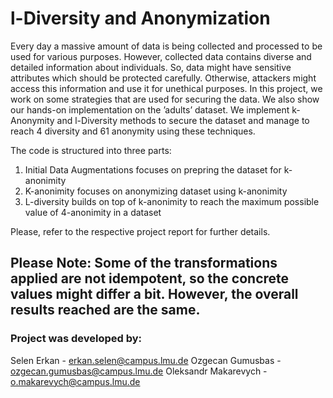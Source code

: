 # l-Diversity and Anonymization
Every day a massive amount of data is being
collected and processed to be used for various purposes. However,
collected data contains diverse and detailed information about
individuals. So, data might have sensitive attributes which should
be protected carefully. Otherwise, attackers might access this
information and use it for unethical purposes. In this project, we
work on some strategies that are used for securing the data. We
also show our hands-on implementation on the ’adults’ dataset.
We implement k-Anonymity and l-Diversity methods to secure
the dataset and manage to reach 4 diversity and 61 anonymity
using these techniques. 

The code is structured into three parts:
1. Initial Data Augmentations focuses on prepring the dataset for k-anonimity
2. K-anonimity focuses on anonymizing dataset using k-anonimity 
3. L-diversity builds on top of k-anonimity to reach the maximum possible value of 4-anonimity in a dataset

Please, refer to the respective project report for further details.

## Please Note: Some of the transformations applied are not idempotent, so the concrete values might differ a bit. However, the overall results reached are the same.

### Project was developed by:
Selen Erkan - erkan.selen@campus.lmu.de
Ozgecan Gumusbas - ozgecan.gumusbas@campus.lmu.de
Oleksandr Makarevych - o.makarevych@campus.lmu.de
